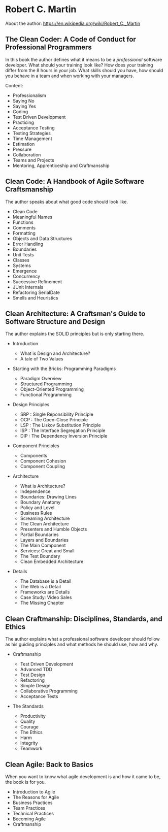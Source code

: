 # Robert C. Martin

About the author: https://en.wikipedia.org/wiki/Robert_C._Martin

## The Clean Coder: A Code of Conduct for Professional Programmers

In this book the author defines what it means to be a *professional* software developer. What should your training look like? How does your training differ from the 8 hours in your job. What skills should you have, how should you behave in a team and when working with your managers. 

Content:

- Professionalism
- Saying No
- Saying Yes
- Coding
- Test Driven Development
- Practicing
- Acceptance Testing
- Testing Strategies
- Time Management
- Estimation
- Pressure
- Collaboration
- Teams and Projects
- Mentoring, Apprenticeship and Craftmansship

## Clean Code: A Handbook of Agile Software Craftsmanship

The author speaks about what good code should look like.

- Clean Code
- Meaningful Names
- Functions
- Comments
- Formatting
- Objects and Data Structures
- Error Handling
- Boundaries
- Unit Tests
- Classes
- Systems
- Emergence
- Concurrency
- Successive Refinement
- JUnit Internals
- Refactoring SerialDate
- Smells and Heuristics

## Clean Architecture: A Craftsman's Guide to Software Structure and Design

The author explains the SOLID principles but is only starting there. 

- Introduction
  - What is Design and Architecture?
  - A tale of Two Values

- Starting with the Bricks: Programming Paradigms
  - Paradigm Overview
  - Structured Programming
  - Object-Oriented Programming
  - Functional Programming

- Design Principles
  - SRP : Single Reponsibility Principle
  - OCP : The Open-Close Principle
  - LSP : The Liskov Substitution Principle
  - ISP : The Interface Segregation Principle
  - DIP : The Dependency Inversion Principle

- Component Principles
  - Components
  - Component Cohesion
  - Component Coupling

- Architecture
  - What is Architecture?
  - Independence
  - Boundaries: Drawing Lines
  - Boundary Anatomy
  - Policy and Level
  - Business Rules
  - Screaming Architecture
  - The Clean Architecture
  - Presenters and Humble Objects
  - Partial Boundaries
  - Layers and Boundaries
  - The Main Component
  - Services: Great and Small
  - The Test Boundary
  - Clean Embedded Architecture

- Details
  - The Database is a Detail
  - The Web is a Detail
  - Frameworks are Details
  - Case Study: Video Sales
  - The Missing Chapter

## Clean Craftmanship: Disciplines, Standards, and Ethics

The author explains what a professional software developer should follow as his guiding principles and what methods he should use, how and why.

- Craftmanship
  - Test Driven Development
  - Advanced TDD
  - Test Design
  - Refactoring
  - Simple Design
  - Collaborative Programming
  - Acceptance Tests

- The Standards
  - Productivity
  - Quality
  - Courage
  - The Ethics
  - Harm
  - Integrity
  - Teamwork

## Clean Agile: Back to Basics

When you want to know what agile development is and how it came to be, the book is for you.

- Introduction to Agile
- The Reasons for Agile
- Business Practices
- Team Practices
- Technical Practices
- Becoming Agile
- Craftmanship
